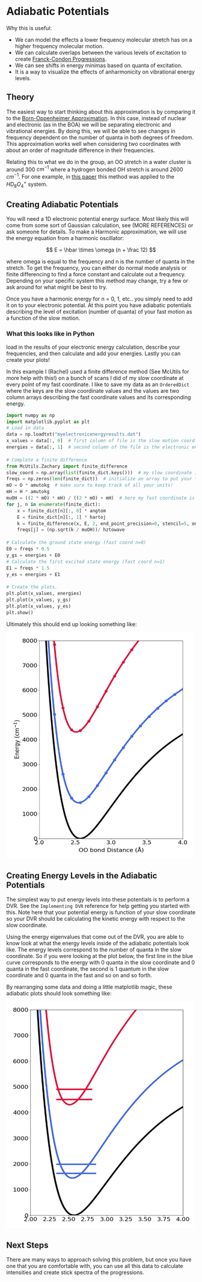 <a id="adiabatic-potentials" style="width:0;height:0;margin:0;padding:0;">&zwnj;</a>
<script type="text/javascript" async
  src="https://cdnjs.cloudflare.com/ajax/libs/mathjax/2.7.5/MathJax.js?config=TeX-MML-AM_CHTML">
</script>

# Adiabatic Potentials
Why this is useful:
* We can model the effects a lower frequency molecular stretch has on a higher frequency molecular motion. 
* We can calculate overlaps between the various levels of excitation to create [Franck-Condon Progressions](https://chem.libretexts.org/Bookshelves/Physical_and_Theoretical_Chemistry_Textbook_Maps/Map%3A_Physical_Chemistry_(McQuarrie_and_Simon)/13%3A_Molecular_Spectroscopy/13-07._The_Franck-Condon_Principle_Predicts_the_Relative_Intensities_of_Vibronic_Transitions#Franck-Condon_Progressions).
* We can see shifts in energy minimas based on quanta of excitation.
* It is a way to visualize the effects of anharmonicity on vibrational energy levels. 

## Theory
The easiest way to start thinking about this approximation is by comparing it to the [Born-Oppenheimer Approximation](https://chem.libretexts.org/Bookshelves/Physical_and_Theoretical_Chemistry_Textbook_Maps/Book%3A_Time_Dependent_Quantum_Mechanics_and_Spectroscopy_(Tokmakoff)/5%3A_Adiabatic_Approximation/5.1%3A_Born%E2%80%93Oppenheimer_Approximation).
In this case, instead of nuclear and electronic (as in the BOA) we will be separating electronic and vibrational energies. 
By doing this, we will be able to see changes in frequency dependent on the number of quanta in both degrees of freedom.
This approximation works well when considering two coordinates with about an order of magnitude difference in their frequencies.

Relating this to what we do in the group, an OO stretch in a water cluster is around 300 $cm^{-1}$ where a hydrogen bonded OH stretch is around 2600 $cm^{-1}$.
For one example, in [this paper](https://pubs.acs.org/doi/10.1021/acs.jpca.8b08507) this method was applied to the $HD_8O_4^+$ system.

## Creating Adiabatic Potentials
You will need a 1D electronic potential energy surface. Most likely this will come from some sort of Gaussian calculation,
see (MORE REFERENCES) or ask someone for details. 
To make a Harmonic approximation, we will use the energy equation from a harmonic oscillator: 

$$ E = \hbar \times \omega (n + \frac 12) $$

where omega is equal to the frequency and n is the number of quanta in the stretch. 
To get the frequency, you can either do normal mode analysis or finite differencing to find a force constant and calculate out
a frequency. Depending on your specific system this method may change, try a few or ask around for what might be best to try.

Once you have a harmonic energy for n = 0, 1, etc.. you simply need to add it on to your electronic potential.
At this point you have adiabatic potentials describing the level of excitation (number of quanta) of your fast motion as a function 
of the slow motion.  
### What this looks like in Python
load in the results of your electronic energy calculation, describe your frequencies, and then calculate and add your energies. Lastly you can 
create your plots! 

In this example I (Rachel) used a finite difference method (See McUtils for more help with this!) on a bunch of scans I did of my slow coordinate 
at every point of my fast coordinate. I like to save my data as an ```OrderedDict``` where the keys are the slow coordinate values and the 
values are two column arrays describing the fast coordinate values and its corresponding energy.

```python
import numpy as np
import matplotlib.pyplot as plt
# Load in data
data = np.loadtxt("myelectronicenergyresults.dat")
x_values = data[:, 0]  # first column of file is the slow motion coordinate values
energies = data[:, 1]  # second column of the file is the electronic energy at the coordinate. 

# Complete a finite difference
from McUtils.Zachary import finite_difference
slow_coord = np.array(list(finite_dict.keys()))  # my slow coordinate is an OO stretch
freqs = np.zeros(len(finite_dict))  # initialize an array to put your frequencies in!
mO = O * amutokg  # make sure to keep track of all your units!
mH = H * amutokg
muOH = ((2 * mO) * mH) / ((2 * mO) + mH)  # here my fast coordinate is the shared proton 
for j, n in enumerate(finite_dict):
    x = finite_dict[n][:, 0] * angtom
    E = finite_dict[n][:, 1] * hartoj
    k = finite_difference(x, E, 2, end_point_precision=0, stencil=5, only_center=True)[0]
    freqs[j] = (np.sqrt(k / muOH))/ hztowave
    
# Calculate the ground state energy (fast coord n=0)
E0 = freqs * 0.5
y_gs = energies + E0
# Calculate the first excited state energy (fast coord n=1)
E1 = freqs * 1.5
y_es = energies + E1

# Create the plots. 
plt.plot(x_values, energies)
plt.plot(x_values, y_gs)
plt.plot(x_values, y_es)
plt.show()
```
Ultimately this should end up looking something like:

<img src="images/relaxed_ohcurves.png" height="600" width="500">

## Creating Energy Levels in the Adiabatic Potentials
The simplest way to put energy levels into these potentials is to perform a DVR. See the ```Implementing DVR``` reference for help 
getting you started with this. Note here that your potential energy is function of your slow coordinate so your DVR should be calculating the 
kinetic energy with respect to the slow coordinate. 

Using the energy eigenvalues that come out of the DVR, you are able to know look at what the energy levels inside of the adiabatic potentials look like. 
The energy levels correspond to the number of quanta in the slow coordinate. So if you were looking at the plot below, the first line in the blue curve 
corresponds to the energy with 0 quanta in the slow coordinate and 0 quanta in the fast coordinate, the second is 1 quantum in the slow coordinate and 0 quanta 
in the fast and so on and so forth.  

By rearranging some data and doing a little matplotlib magic, these adiabatic plots should look something like: 

<img src="images/relaxed_adiabat.png" height="600" width="500">

## Next Steps
There are many ways to approach solving this problem, but once you have one that you are comfortable with, you can use all this data to calculate 
intensities and create stick spectra of the progressions. 
